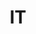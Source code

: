 ---
title: "IT"
description: "Information Technologies"
slug: "it"
image: it.jpg
style:
    background: "#8a9d8f"
    color: "#ffffff"
showLeftSidebar: true
---